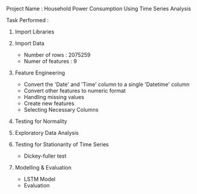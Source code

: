 Project Name : Household Power Consumption Using Time Series Analysis

Task Performed :

1. Import Libraries

2. Import Data
    * Number of rows : 2075259
    * Numer of features : 9

3. Feature Engineering
    * Convert the 'Date' and 'Time' column to a single 'Datetime' column
    * Convert other features to numeric format
    * Handling missing values
    * Create new features
    * Selecting Necessary Columns

4. Testing for Normality

5. Exploratory Data Analysis

6. Testing for Stationarity of Time Series
    * Dickey-fuller test

7. Modelling & Evaluation
    * LSTM Model
    * Evaluation